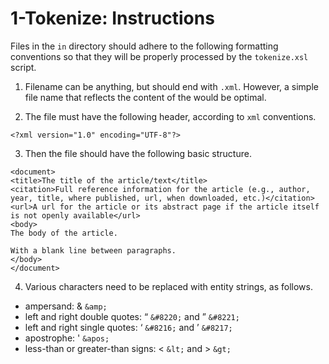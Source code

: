 # 1-Tokenize: Instructions

Files in the `in` directory should adhere to the following formatting conventions so that they will be properly processed by the `tokenize.xsl` script.

1. Filename can be anything, but should end with `.xml`. However, a simple file name that reflects the content of the would be optimal.

2. The file must have the following header, according to `xml` conventions.

```
<?xml version="1.0" encoding="UTF-8"?>
```

3. Then the file should have the following basic structure.

```
<document>
<title>The title of the article/text</title>
<citation>Full reference information for the article (e.g., author,
year, title, where published, url, when downloaded, etc.)</citation>
<url>A url for the article or its abstract page if the article itself
is not openly available</url>
<body>
The body of the article.

With a blank line between paragraphs.
</body>
</document>
```

4. Various characters need to be replaced with entity strings, as follows.

* ampersand: & `&amp;`
* left and right double quotes: “ `&#8220;` and ” `&#8221;`
* left and right single quotes: ‘ `&#8216;` and ’ `&#8217;`
* apostrophe: ' `&apos;`
* less-than or greater-than signs: < `&lt;` and > `&gt;`

